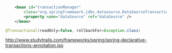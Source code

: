 ```xml
	<bean id="transactionManager"
		class="org.springframework.jdbc.datasource.DataSourceTransactionManager">
		<property name="dataSource" ref="dataSource" />
	</bean>
```

```java
@Transactional(readOnly=false, rollbackFor=Exception.class)
```

http://www.studytrails.com/frameworks/spring/spring-declarative-transactions-annotation.jsp

